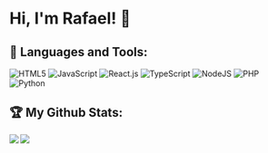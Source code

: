 # Hi, I'm Rafael! 👋

<!--
**rrfaria/rrfaria** is a ✨ _special_ ✨ repository because its `README.md` (this file) appears on your GitHub profile.

Here are some ideas to get you started:

- 🔭 I’m currently working on ...
- 🌱 I’m currently learning ...
- 👯 I’m looking to collaborate on ...
- 🤔 I’m looking for help with ...
- 💬 Ask me about ...
- 📫 How to reach me: ...
- 😄 Pronouns: ...
- ⚡ Fun fact: ...
-->

## 🧰 Languages and Tools:
![HTML5](https://img.shields.io/badge/html5-%23E34F26.svg?style=for-the-badge&logo=html5&logoColor=white)
![JavaScript](https://img.shields.io/badge/javascript-%23323330.svg?style=for-the-badge&logo=javascript&logoColor=%23F7DF1E)
![React.js](https://img.shields.io/badge/-ReactJs-61DAFB?logo=react&logoColor=white&style=for-the-badge)
![TypeScript](https://img.shields.io/badge/typescript-%23007ACC.svg?style=for-the-badge&logo=typescript&logoColor=white)
![NodeJS](https://img.shields.io/badge/node.js-6DA55F?style=for-the-badge&logo=node.js&logoColor=white)
![PHP](https://img.shields.io/badge/php-%23777BB4.svg?style=for-the-badge&logo=php&logoColor=white)
![Python](https://img.shields.io/badge/Python-3776AB?style=for-the-badge&logo=python&logoColor=white)

## :trophy: My Github Stats:
<div>
<a href="https://github-readme-stats.vercel.app/api?username=shadowlik&theme=github_dark">
  <img  align="left" src="https://github-readme-stats.vercel.app/api?username=rrfaria&count_private=true&show_icons=true&theme=github_dark" />
</a>
<a href="https://github-readme-stats.vercel.app/api/top-langs/?username=shadowlik&hide=php&theme=github_dark">
  <img align="left" src="https://github-readme-stats.vercel.app/api/top-langs/?username=rrfaria&hide=php&theme=github_dark" />
</a>
</div>

